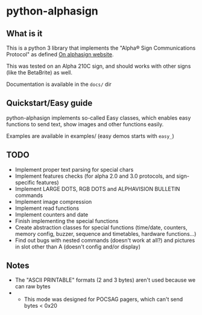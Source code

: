 # python-alphasign

## What is it

This is a python 3 library that implements the "Alpha® Sign Communications Protocol" as defined [On alphasign website](https://alpha-american.com/p-alpha-communications-protocol.html).

This was tested on an Alpha 210C sign, and should works with other signs (like the BetaBrite) as well.

Documentation is available in the `docs/` dir

## Quickstart/Easy guide

python-alphasign implements so-called Easy classes, which enables easy functions to send text, show images and other functions easily.

Examples are available in examples/ (easy demos starts with `easy_`)

## TODO

* Implement proper text parsing for special chars
* Implement features checks (for alpha 2.0 and 3.0 protocols, and sign-specific features)
* Implement LARGE DOTS, RGB DOTS and ALPHAVISION BULLETIN commands
* Implement image compression
* Implement read functions
* Implement counters and date
* Finish implementing the special functions
* Create abstraction classes for special functions (time/date, counters, memory config, buzzer, sequence and timetables, hardware functions...)
* Find out bugs with nested commands (doesn't work at all?) and pictures in slot other than A (doesn't config and/or display)

## Notes

* The "ASCII PRINTABLE" formats (2 and 3 bytes) aren't used because we can raw bytes
* * This mode was designed for POCSAG pagers, which can't send bytes < 0x20
